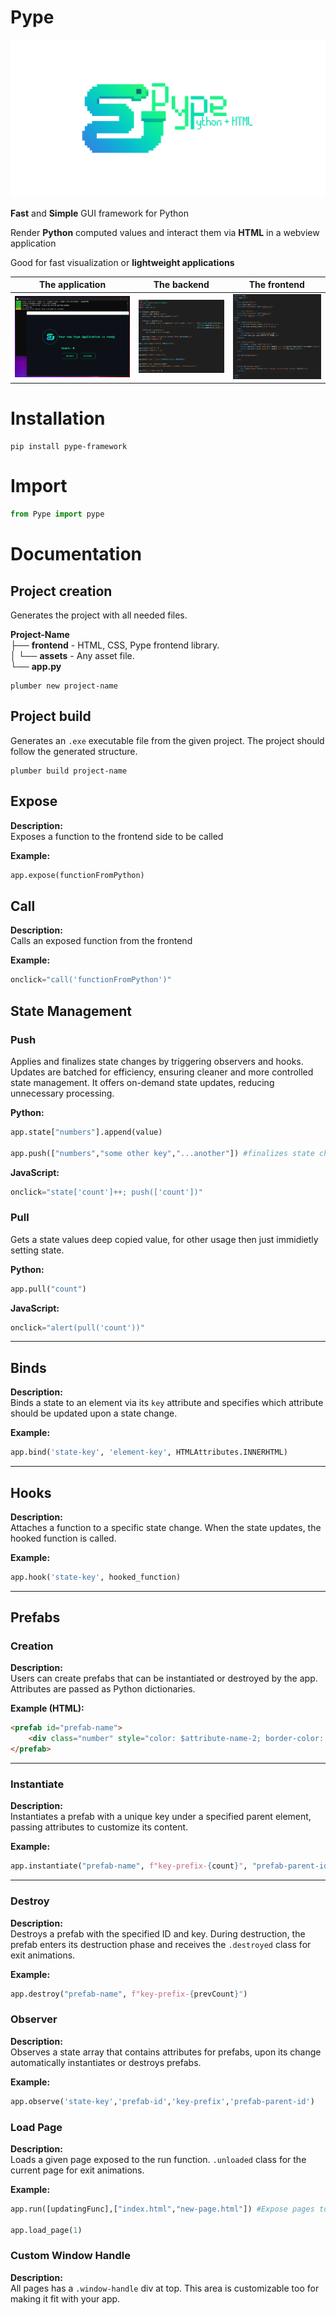 # Pype

![logo](banner.png)

**Fast** and **Simple** GUI framework for Python

Render **Python** computed values and interact them via **HTML** in a webview application

Good for fast visualization or **lightweight applications**

| The application | The backend | The frontend |
|-----------------|--------------|---------------|
| ![The application](template-app.png) | ![The backend](template-python.png) | ![The frontend](template-html.png) |

# Installation
```shell
pip install pype-framework
```

# Import
```python
from Pype import pype
```

# Documentation

## Project creation
Generates the project with all needed files.

**Project-Name**  
├── **frontend** - HTML, CSS, Pype frontend library.  
│   └── **assets** - Any asset file.  
└── **app.py**  

```shell
plumber new project-name
```

## Project build
Generates an `.exe` executable file from the given project.
The project should follow the generated structure.

```shell
plumber build project-name
```

## Expose

**Description:**  
Exposes a function to the frontend side to be called

**Example:**  
```python
app.expose(functionFromPython)
```

## Call

**Description:**  
Calls an exposed function from the frontend

**Example:**  
```javascript
onclick="call('functionFromPython')"
```

## State Management

### Push
Applies and finalizes state changes by triggering observers and hooks. Updates are batched for efficiency, ensuring cleaner and more controlled state management. 
It offers on-demand state updates, reducing unnecessary processing.

**Python:**  
```python
app.state["numbers"].append(value)
        
app.push(["numbers","some other key","...another"]) #finalizes state change
```

**JavaScript:**  
```javascript
onclick="state['count']++; push(['count'])"
```

### Pull
Gets a state values deep copied value, for other usage then just immidietly setting state.

**Python:**  
```python
app.pull("count")
```

**JavaScript:**  
```javascript
onclick="alert(pull('count'))"
```
---

## Binds

**Description:**  
Binds a state to an element via its `key` attribute and specifies which attribute should be updated upon a state change.

**Example:**  
```python
app.bind('state-key', 'element-key', HTMLAttributes.INNERHTML)
```

---

## Hooks

**Description:**  
Attaches a function to a specific state change. When the state updates, the hooked function is called.

**Example:**  
```python
app.hook('state-key', hooked_function)
```

---

## Prefabs

### Creation

**Description:**  
Users can create prefabs that can be instantiated or destroyed by the app. Attributes are passed as Python dictionaries.

**Example (HTML):**  
```html
<prefab id="prefab-name">
    <div class="number" style="color: $attribute-name-2; border-color: $attribute-name-2;">$attribute-name</div>
</prefab>
```

---

### Instantiate

**Description:**  
Instantiates a prefab with a unique key under a specified parent element, passing attributes to customize its content.

**Example:**  
```python
app.instantiate("prefab-name", f"key-prefix-{count}", "prefab-parent-id", {"attribute1": 'something', "attribute2": 0})
```

---

### Destroy

**Description:**  
Destroys a prefab with the specified ID and key. During destruction, the prefab enters its destruction phase and receives the `.destroyed` class for exit animations.

**Example:**  
```python
app.destroy("prefab-name", f"key-prefix-{prevCount}")
```

### Observer

**Description:**  
Observes a state array that contains attributes for prefabs, upon its change automatically instantiates or destroys prefabs.

**Example:**  
```python
app.observe('state-key','prefab-id','key-prefix','prefab-parent-id')
```

### Load Page

**Description:**  
Loads a given page exposed to the run function. `.unloaded` class for the current page for exit animations.

**Example:**  
```python
app.run([updatingFunc],["index.html","new-page.html"]) #Expose pages to app

app.load_page(1)
```

### Custom Window Handle

**Description:**  
All pages has a `.window-handle` div at top. This area is customizable too for making it fit with your app.
